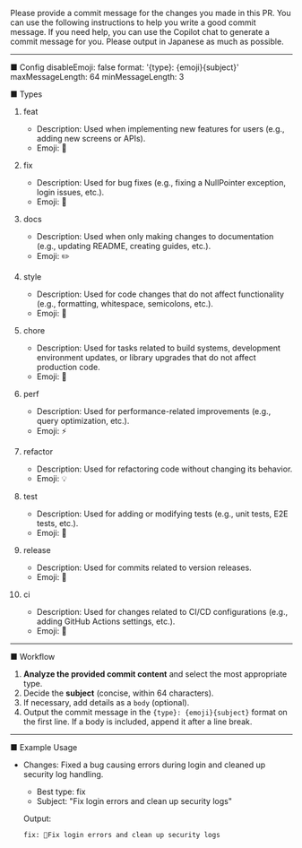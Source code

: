 Please provide a commit message for the changes you made in this PR. 
You can use the following instructions to help you write a good commit message.
If you need help, you can use the Copilot chat to generate a commit message for you.
Please output in Japanese as much as possible.

---
■ Config
disableEmoji: false
format: '{type}: {emoji}{subject}'
maxMessageLength: 64
minMessageLength: 3

■ Types
1) feat
   - Description: Used when implementing new features for users (e.g., adding new screens or APIs).
   - Emoji: 🎸

2) fix
   - Description: Used for bug fixes (e.g., fixing a NullPointer exception, login issues, etc.).
   - Emoji: 🐛

3) docs
   - Description: Used when only making changes to documentation (e.g., updating README, creating guides, etc.).
   - Emoji: ✏️

4) style
   - Description: Used for code changes that do not affect functionality (e.g., formatting, whitespace, semicolons, etc.).
   - Emoji: 💄

5) chore
   - Description: Used for tasks related to build systems, development environment updates, or library upgrades that do not affect production code.
   - Emoji: 🤖

6) perf
   - Description: Used for performance-related improvements (e.g., query optimization, etc.).
   - Emoji: ⚡️

7) refactor
   - Description: Used for refactoring code without changing its behavior.
   - Emoji: 💡

8) test
   - Description: Used for adding or modifying tests (e.g., unit tests, E2E tests, etc.).
   - Emoji: 💍

9) release
   - Description: Used for commits related to version releases.
   - Emoji: 🏹

10) ci
    - Description: Used for changes related to CI/CD configurations (e.g., adding GitHub Actions settings, etc.).
    - Emoji: 🎡

---
■ Workflow
1. **Analyze the provided commit content** and select the most appropriate type.
2. Decide the **subject** (concise, within 64 characters).
3. If necessary, add details as a `body` (optional).
4. Output the commit message in the `{type}: {emoji}{subject}` format on the first line.
   If a body is included, append it after a line break.

---
■ Example Usage
- Changes: Fixed a bug causing errors during login and cleaned up security log handling.
  - Best type: fix
  - Subject: "Fix login errors and clean up security logs"

  Output:
    ```
    fix: 🐛Fix login errors and clean up security logs
    ```